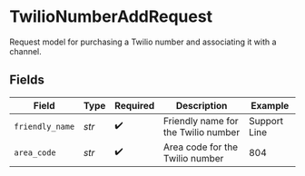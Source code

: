 # TwilioNumberAddRequest

Request model for purchasing a Twilio number and associating it with a channel.


## Fields

| Field                               | Type                                | Required                            | Description                         | Example                             |
| ----------------------------------- | ----------------------------------- | ----------------------------------- | ----------------------------------- | ----------------------------------- |
| `friendly_name`                     | *str*                               | :heavy_check_mark:                  | Friendly name for the Twilio number | Support Line                        |
| `area_code`                         | *str*                               | :heavy_check_mark:                  | Area code for the Twilio number     | 804                                 |